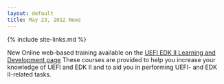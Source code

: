 ```yaml
---
layout: default
title: May 23, 2012 News
---
```

{% include site-links.md %}

New Online web-based training available on the [UEFI EDK II Learning and Development page]({{wiki}}/UEFI_EDKII_Learning_Dev) These courses are provided to help you increase your knowledge of UEFI and EDK II and to aid you in performing UEFI- and EDK II-related tasks.